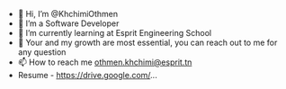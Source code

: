 - 👋 Hi, I’m @KhchimiOthmen
- 👀 I’m a Software Developer
- 🌱 I’m currently learning at Esprit Engineering School <!--- 💞️ I’m looking to collaborate on any web project using ..,...--->
- 🌱 Your and my growth are most essential, you can reach out to me for any question
- 📫 How to reach me othmen.khchimi@esprit.tn
-    Resume - 
     https://drive.google.com/...

<!---
KhchimiOthmen/KhchimiOthmen is a ✨ special ✨ repository because its `README.md` (this file) appears on your GitHub profile.
You can click the Preview link to take a look at your changes.
--->
